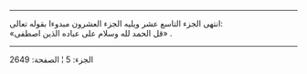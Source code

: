 ------------------------------------------------------------------------

انتهى الجزء التاسع عشر ويليه الجزء العشرون مبدوءا بقوله تعالى:  
«قل الحمد لله وسلام على عباده الذين اصطفى» .

------------------------------------------------------------------------

الجزء: 5 ¦ الصفحة: 2649
